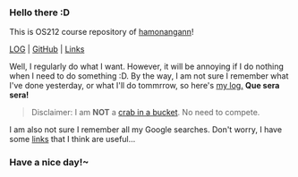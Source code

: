 
### Hello there :D

This is OS212 course repository of [hamonangann](https://github.com/hamonangann/)!

[LOG](TXT/mylog.txt) | [GitHub](https://github.com/hamonangann/os212) | [Links](./LINKS/)

Well, I regularly do what I want. However, it will be annoying if I do nothing when I need to do something :D. By the way, I am not sure I remember what I've done yesterday, or what I'll do tommrrow, so here's [my log.](TXT/mylog.txt) **Que sera sera!**

> Disclaimer: I am **NOT** a [crab in a bucket](https://en.wikipedia.org/wiki/Crab_mentalityhttps://en.wikipedia.org/wiki/Crab_mentality). No need to compete.

I am also not sure I remember all my Google searches. Don't worry, I have some [links](./LINKS/) that I think are useful...

### Have a nice day!~
